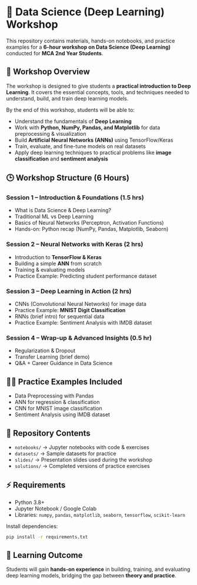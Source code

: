# 🚀 Data Science (Deep Learning) Workshop  

This repository contains materials, hands-on notebooks, and practice examples for a **6-hour workshop on Data Science (Deep Learning)** conducted for **MCA 2nd Year Students**.  

## 📌 Workshop Overview  
The workshop is designed to give students a **practical introduction to Deep Learning**. It covers the essential concepts, tools, and techniques needed to understand, build, and train deep learning models.  

By the end of this workshop, students will be able to:  
- Understand the fundamentals of **Deep Learning**  
- Work with **Python, NumPy, Pandas, and Matplotlib** for data preprocessing & visualization  
- Build **Artificial Neural Networks (ANNs)** using TensorFlow/Keras  
- Train, evaluate, and fine-tune models on real datasets  
- Apply deep learning techniques to practical problems like **image classification** and **sentiment analysis**  

## 🕒 Workshop Structure (6 Hours)  

### **Session 1 – Introduction & Foundations (1.5 hrs)**  
- What is Data Science & Deep Learning?  
- Traditional ML vs Deep Learning  
- Basics of Neural Networks (Perceptron, Activation Functions)  
- Hands-on: Python recap (NumPy, Pandas, Matplotlib, Seaborn)  

### **Session 2 – Neural Networks with Keras (2 hrs)**  
- Introduction to **TensorFlow & Keras**  
- Building a simple **ANN** from scratch  
- Training & evaluating models  
- Practice Example: Predicting student performance dataset  

### **Session 3 – Deep Learning in Action (2 hrs)**  
- CNNs (Convolutional Neural Networks) for image data  
- Practice Example: **MNIST Digit Classification**  
- RNNs (brief intro) for sequential data  
- Practice Example: Sentiment Analysis with IMDB dataset  

### **Session 4 – Wrap-up & Advanced Insights (0.5 hr)**  
- Regularization & Dropout  
- Transfer Learning (brief demo)  
- Q&A + Career Guidance in Data Science  

## 🧑‍💻 Practice Examples Included  
- Data Preprocessing with Pandas  
- ANN for regression & classification  
- CNN for MNIST image classification  
- Sentiment Analysis using IMDB dataset  

## 📂 Repository Contents  
- `notebooks/` → Jupyter notebooks with code & exercises  
- `datasets/` → Sample datasets for practice  
- `slides/` → Presentation slides used during the workshop  
- `solutions/` → Completed versions of practice exercises  

## ⚡ Requirements  
- Python 3.8+  
- Jupyter Notebook / Google Colab  
- Libraries: `numpy`, `pandas`, `matplotlib`, `seaborn`, `tensorflow`, `scikit-learn`  

Install dependencies:  
```bash
pip install -r requirements.txt
```  

## 🎯 Learning Outcome  
Students will gain **hands-on experience** in building, training, and evaluating deep learning models, bridging the gap between **theory and practice**.  
